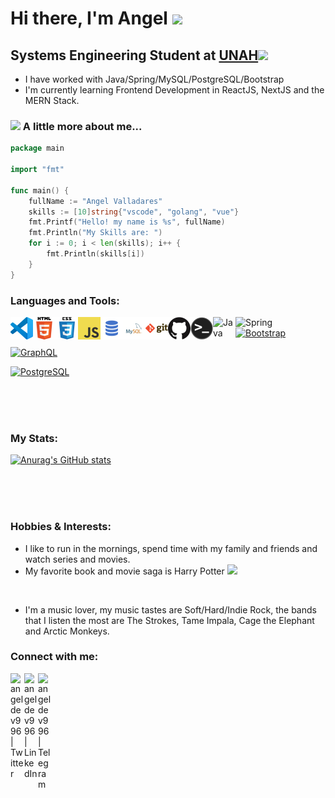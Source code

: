 # Hi there, I'm Angel <img src="https://i.imgur.com/bHA8KE7.gif" width="100">
## Systems Engineering Student at <a href="https://www.unah.edu.hn/">UNAH</a><img src="https://media.giphy.com/media/fYSnHlufseco8Fh93Z/giphy.gif" width="30">
- I have worked with Java/Spring/MySQL/PostgreSQL/Bootstrap 
- I'm currently learning Frontend Development in ReactJS, NextJS and the MERN Stack.


### <img src="https://c.tenor.com/TCMWkxIkF9IAAAAi/dancing-gopher.gif" width="40"> A little more about me...  

```go                     
package main

import "fmt"

func main() {
	fullName := "Angel Valladares"
	skills := [10]string{"vscode", "golang", "vue"}
	fmt.Printf("Hello! my name is %s", fullName)
	fmt.Println("My Skills are: ")
	for i := 0; i < len(skills); i++ {
		fmt.Println(skills[i])
	}
}

```

### Languages and Tools:

[<img align="left" alt="Visual Studio Code" width="36px" src="https://raw.githubusercontent.com/github/explore/80688e429a7d4ef2fca1e82350fe8e3517d3494d/topics/visual-studio-code/visual-studio-code.png" />][vscode]

[<img align="left" alt="HTML5" width="36px" 
src="https://raw.githubusercontent.com/github/explore/80688e429a7d4ef2fca1e82350fe8e3517d3494d/topics/html/html.png" />][HTML5]

[<img align="left" alt="CSS3" width="36px" 
src="https://raw.githubusercontent.com/github/explore/80688e429a7d4ef2fca1e82350fe8e3517d3494d/topics/css/css.png" />][CSS3]

[<img align="left" alt="JavaScript" width="36px" 
src="https://raw.githubusercontent.com/github/explore/80688e429a7d4ef2fca1e82350fe8e3517d3494d/topics/javascript/javascript.png" />][JavaScript]





[<img align="left" alt="SQL" width="36px" 
src="https://raw.githubusercontent.com/github/explore/80688e429a7d4ef2fca1e82350fe8e3517d3494d/topics/sql/sql.png" />][SQL]

[<img align="left" alt="MySQL" width="36px" 
src="https://raw.githubusercontent.com/github/explore/80688e429a7d4ef2fca1e82350fe8e3517d3494d/topics/mysql/mysql.png" />][MySQL]

[<img align="left" alt="Git" width="36px" 
src="https://raw.githubusercontent.com/github/explore/80688e429a7d4ef2fca1e82350fe8e3517d3494d/topics/git/git.png" />][Git]

[<img align="left" alt="GitHub" width="36px" 
src="https://raw.githubusercontent.com/github/explore/78df643247d429f6cc873026c0622819ad797942/topics/github/github.png" />][GitHub]

[<img align="left" alt="Terminal" width="36px" 
src="https://raw.githubusercontent.com/github/explore/80688e429a7d4ef2fca1e82350fe8e3517d3494d/topics/terminal/terminal.png" />][Terminal]

[<img align="left" alt="Java" width="36px" 
src="https://cdn.iconscout.com/icon/free/png-256/java-60-1174953.png" />][Java]

[<img align="left" alt="Spring" width="76px" 
src="https://res.infoq.com/news/2021/12/spring-boot-2-6/en/headerimage/generatedHeaderImage-1639689510090.jpg" />][Spring]

[<img align="Bootstrap" alt="Bootstrap" width="36px" 
src="https://v5.getbootstrap.com/docs/5.0/assets/brand/bootstrap-logo-shadow.png" />][Bootstrap]

[<img align="GraphQL" alt="GraphQL" width="46px" 
src="https://upload.wikimedia.org/wikipedia/commons/1/17/GraphQL_Logo.svg" />][GraphQL]

[<img align="PostgreSQL" alt="PostgreSQL" width="56px" 
src="https://cdn.icon-icons.com/icons2/2415/PNG/512/postgresql_plain_wordmark_logo_icon_146390.png" />][PostgreSQL]




<br />
<br />
<br />

### My Stats:
[![Anurag's GitHub stats](https://github-readme-stats.vercel.app/api?username=angeldev996)](https://github.com/anuraghazra/github-readme-stats)



<br />
<br />
<br />

### Hobbies & Interests:


- I like to run in the mornings, spend time with my family and friends and watch series and movies.
- My favorite book and movie saga is Harry Potter <img src="https://cdn.dribbble.com/users/2851002/screenshots/6870633/harry_potter.gif" width="70">

<br/>

- I'm a music lover, my music tastes are Soft/Hard/Indie Rock, the bands that I listen the most are The Strokes, Tame Impala, Cage the Elephant and Arctic Monkeys.




### Connect with me:

[<img align="left" alt="angeldev996 | Twitter" width="22px" src="https://cdn.jsdelivr.net/npm/simple-icons@v3/icons/twitter.svg" />][twitter]
[<img align="left" alt="angeldev996 | LinkedIn" width="22px" src="https://cdn.jsdelivr.net/npm/simple-icons@v3/icons/linkedin.svg" />][linkedin]
[<img align="left" alt="angeldev996 | Telegram" width="22px" src="https://cdn.jsdelivr.net/npm/simple-icons@v3/icons/telegram.svg" />][telegram]


<br/>


[twitter]: https://twitter.com/_Angel996
[instagram]: https://www.instagram.com/angel.va96/?hl=es-la
[linkedin]: https://www.linkedin.com/in/angel-ariel-valladares-422490159/
[telegram]: https://t.me/AngelDev996


[vscode]: https://code.visualstudio.com/
[HTML5]: https://developer.mozilla.org/es/docs/Glossary/HTML5
[CSS3]: https://developer.mozilla.org/es/docs/Web/CSS
[JavaScript]: https://www.javascript.com/
[SQL]: https://www.w3schools.com/sql/
[MySQL]: https://www.mysql.com/
[Git]: https://git-scm.com/
[GitHub]: https://github.com/
[Terminal]: https://www.gnu.org/software/bash/
[Java]: https://www.java.com/
[Spring]: https://spring.io/
[Bootstrap]: https://getbootstrap.com/
[GraphQL]: https://graphql.org/
[PostgreSQL]: https://www.postgresql.org/







